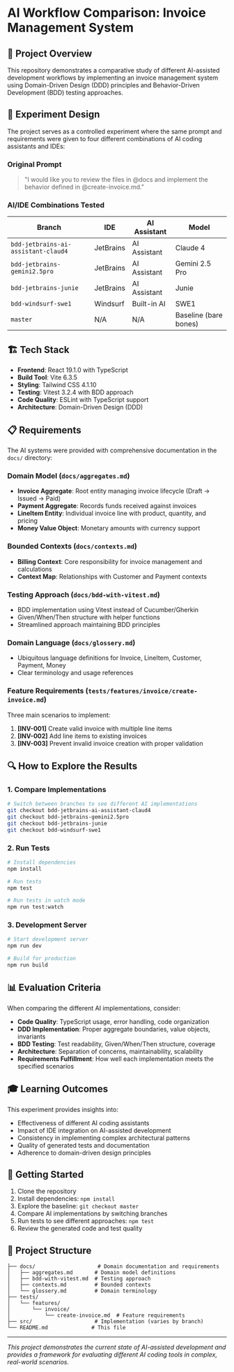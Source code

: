 # AI Workflow Comparison: Invoice Management System

## 🎯 Project Overview

This repository demonstrates a comparative study of different AI-assisted development workflows by implementing an invoice management system using Domain-Driven Design (DDD) principles and Behavior-Driven Development (BDD) testing approaches.

## 🧪 Experiment Design

The project serves as a controlled experiment where the same prompt and requirements were given to four different combinations of AI coding assistants and IDEs:

### Original Prompt
> "I would like you to review the files in @docs and implement the behavior defined in @create-invoice.md."

### AI/IDE Combinations Tested

| Branch | IDE | AI Assistant | Model |
|--------|-----|--------------|-------|
| `bdd-jetbrains-ai-assistant-claud4` | JetBrains | AI Assistant | Claude 4 |
| `bdd-jetbrains-gemini2.5pro` | JetBrains | AI Assistant | Gemini 2.5 Pro |
| `bdd-jetbrains-junie` | JetBrains | AI Assistant | Junie |
| `bdd-windsurf-swe1` | Windsurf | Built-in AI | SWE1 |
| `master` | N/A | N/A | Baseline (bare bones) |

## 🏗️ Tech Stack

- **Frontend**: React 19.1.0 with TypeScript
- **Build Tool**: Vite 6.3.5
- **Styling**: Tailwind CSS 4.1.10
- **Testing**: Vitest 3.2.4 with BDD approach
- **Code Quality**: ESLint with TypeScript support
- **Architecture**: Domain-Driven Design (DDD)

## 📋 Requirements

The AI systems were provided with comprehensive documentation in the `docs/` directory:

### Domain Model (`docs/aggregates.md`)
- **Invoice Aggregate**: Root entity managing invoice lifecycle (Draft → Issued → Paid)
- **Payment Aggregate**: Records funds received against invoices
- **LineItem Entity**: Individual invoice line with product, quantity, and pricing
- **Money Value Object**: Monetary amounts with currency support

### Bounded Contexts (`docs/contexts.md`)
- **Billing Context**: Core responsibility for invoice management and calculations
- **Context Map**: Relationships with Customer and Payment contexts

### Testing Approach (`docs/bdd-with-vitest.md`)
- BDD implementation using Vitest instead of Cucumber/Gherkin
- Given/When/Then structure with helper functions
- Streamlined approach maintaining BDD principles

### Domain Language (`docs/glossery.md`)
- Ubiquitous language definitions for Invoice, LineItem, Customer, Payment, Money
- Clear terminology and usage references

### Feature Requirements (`tests/features/invoice/create-invoice.md`)
Three main scenarios to implement:
1. **[INV-001]** Create valid invoice with multiple line items
2. **[INV-002]** Add line items to existing invoices  
3. **[INV-003]** Prevent invalid invoice creation with proper validation

## 🔍 How to Explore the Results

### 1. Compare Implementations
```bash
# Switch between branches to see different AI implementations
git checkout bdd-jetbrains-ai-assistant-claud4
git checkout bdd-jetbrains-gemini2.5pro
git checkout bdd-jetbrains-junie
git checkout bdd-windsurf-swe1
```

### 2. Run Tests
```bash
# Install dependencies
npm install

# Run tests
npm test

# Run tests in watch mode
npm run test:watch
```

### 3. Development Server
```bash
# Start development server
npm run dev

# Build for production
npm run build
```

## 📊 Evaluation Criteria

When comparing the different AI implementations, consider:

- **Code Quality**: TypeScript usage, error handling, code organization
- **DDD Implementation**: Proper aggregate boundaries, value objects, invariants
- **BDD Testing**: Test readability, Given/When/Then structure, coverage
- **Architecture**: Separation of concerns, maintainability, scalability
- **Requirements Fulfillment**: How well each implementation meets the specified scenarios

## 🎓 Learning Outcomes

This experiment provides insights into:
- Effectiveness of different AI coding assistants
- Impact of IDE integration on AI-assisted development
- Consistency in implementing complex architectural patterns
- Quality of generated tests and documentation
- Adherence to domain-driven design principles

## 🚀 Getting Started

1. Clone the repository
2. Install dependencies: `npm install`
3. Explore the baseline: `git checkout master`
4. Compare AI implementations by switching branches
5. Run tests to see different approaches: `npm test`
6. Review the generated code and test quality

## 📁 Project Structure

```
├── docs/                    # Domain documentation and requirements
│   ├── aggregates.md       # Domain model definitions
│   ├── bdd-with-vitest.md  # Testing approach
│   ├── contexts.md         # Bounded contexts
│   └── glossery.md         # Domain terminology
├── tests/
│   └── features/
│       └── invoice/
│           └── create-invoice.md  # Feature requirements
├── src/                    # Implementation (varies by branch)
└── README.md              # This file
```

---

*This project demonstrates the current state of AI-assisted development and provides a framework for evaluating different AI coding tools in complex, real-world scenarios.*
